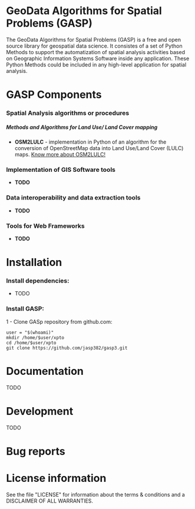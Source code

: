 GeoData Algorithms for Spatial Problems (GASP)
====================

The GeoData Algorithms for Spatial Problems (GASP) is a free and open source library for geospatial data science.
It consistes of a set of Python Methods to support the automatization of spatial analysis activities based on Geographic Information Systems Software inside any application. These Python Methods could be included in any high-level application for spatial analysis.

GASP Components
====================

### Spatial Analysis algorithms or procedures ###

##### Methods and Algorithms for Land Use/ Land Cover mapping #####

- **OSM2LULC** - implementation in Python of an algorithm for the conversion of OpenStreetMap data into Land Use/Land Cover (LULC) maps. [Know more about OSM2LULC!](/gasp3/alg/osm2lulc/)

### Implementation of GIS Software tools ###

- **TODO**

### Data interoperability and data extraction tools ###

- **TODO**

### Tools for Web Frameworks ###

- **TODO**

Installation
====================


### Install dependencies: ###

- TODO

### Install GASP: ###

1 - Clone GASp repository from github.com:

	user = "$(whoami)"
	mkdir /home/$user/xpto
	cd /home/$user/xpto
	git clone https://github.com/jasp382/gasp3.git


Documentation
====================
TODO

Development
====================
TODO

Bug reports
====================

License information
====================

See the file \"LICENSE\" for information about the terms & conditions and a DISCLAIMER OF ALL WARRANTIES.